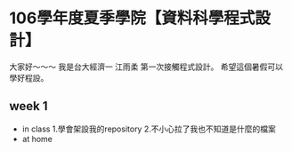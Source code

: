 # 106學年度夏季學院【資料科學程式設計】
  大家好～～～
  我是台大經濟一 江雨柔 第一次接觸程式設計。
  希望這個暑假可以學好程設。
## week 1
  * in class
    1.學會架設我的repository 
    2.不小心拉了我也不知道是什麼的檔案
  * at home
